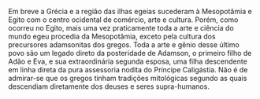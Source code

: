 ﻿Em breve a Grécia e a região das ilhas egeias sucederam à Mesopotâmia e Egito com o centro ocidental de comércio, arte e cultura. Porém, como ocorreu no Egito, mais uma vez praticamente toda a arte e ciência do mundo egeu procedia da Mesopotâmia, exceto pela cultura dos precursores adamsonitas dos gregos. Toda a arte e gênio desse último povo são um legado direto da posteridade de Adamson, o primeiro filho de Adão e Eva, e sua extraordinária segunda esposa, uma filha descendente em linha direta da pura assessoria nodita do Príncipe Caligástia. Não é de admirar-se que os gregos tinham tradições mitológicas segundo as quais descendiam diretamente dos deuses e seres supra-humanos.